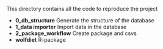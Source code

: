 This directory contains all the code to reproduce the project 
* **0_db_structure** Generate the structure of the database
* **1_data importer** Import data in the database 
* **2_package_workflow** Create package and csvs 
* **wolfdiet** R-package 
